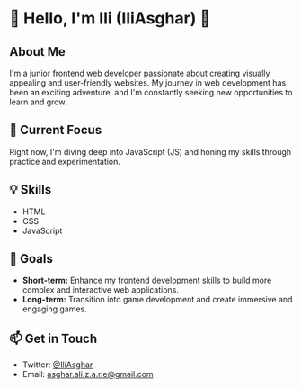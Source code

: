 # 👋 Hello, I'm Ili (IliAsghar) 🌟

## About Me
I'm a junior frontend web developer passionate about creating visually appealing and user-friendly websites. My journey in web development has been an exciting adventure, and I'm constantly seeking new opportunities to learn and grow.

## 🔭 Current Focus
Right now, I'm diving deep into JavaScript (JS) and honing my skills through practice and experimentation.

## 💡 Skills
- HTML
- CSS
- JavaScript

## 🎯 Goals
- **Short-term:** Enhance my frontend development skills to build more complex and interactive web applications.
- **Long-term:** Transition into game development and create immersive and engaging games.

## 📫 Get in Touch
- Twitter: [@IliAsghar](https://x.com/IliAsghar)
- Email: [asghar.ali.z.a.r.e@gmail.com](mailto:asghar.ali.z.a.r.e@gmail.com)

<!---
iliAsghar/iliAsghar is a ✨ special ✨ repository because its `README.md` (this file) appears on your GitHub profile.
You can click the Preview link to take a look at your changes.
--->
